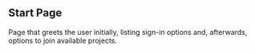 Start Page
----------
Page that greets the user initially, listing sign-in options and, afterwards,
options to join available projects.

[icon]: fa://fa-file-text/#80ffcf
